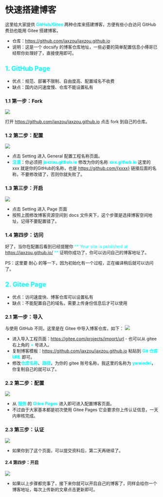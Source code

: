 # 快速搭建博客

这里给大家提供 <font color="cyan">**GitHub/Gitee**</font> 两种仓库来搭建博客，方便有些小白访问 GitHub 费劲也能用 Gitee 搭建博客。

- 仓库：https://github.com/jaxzou/jaxzou.github.io
- 说明：这是一个 docsify 的博客仓库地址，一些必要的简单配置信息小傅哥已经帮你处理好了，直接使用即可。

## <font color="cyan">**1. GitHub Page**</font>
- 优点：规范、部署不限制、自由度高、配置域名不收费
- 缺点：国内访问速度慢、仓库不能设置私有

### 1.1 第一步：Fork

![](https://jax_zou.gitee.io/assets/img/bolg/fork.jpg)

打开 https://github.com/jaxzou/jaxzou.github.io 点击 fork 到自己的仓库。

### 1.2 第二步：配置

![](https://jax_zou.gitee.io/assets/img/bolg/update_name.jpg)
- 点击 Setting 进入 General 配置工程名称页面。
- <font color="cyan">**注意**</font>：你必须把 <font color="cyan">**jaxzou.github.io**</font> 修改为你的名称 <font color="cyan">**xxx.github.io**</font> 这里的 xxx 就是你的GitHub的名称，也是 https://github.com/{xxxx} 链接后面的名称，不要修改错了，否则你就失败了。


### 1.3 第三步：开启
![](https://jax_zou.gitee.io/assets/img/bolg/set_pages.jpg)

- 点击 Setting 进入 Page 页面
- 按照上图修改博客资源空间到 docs 文件夹下，这个步骤是选择博客空间地址，记得不要配置错了。

### 1.4 第四步：访问
好了，当你在配置后看到已经提醒你 <font color="cyan">** Your site is published at https://jaxzou.github.io/ **</font> 证明你成功了，你可以访问自己的博客地址了。

PS：这里要 耐心 的等一下，因为初始化有一个过程，正在编译稍后就可以访问了。


##  <font color="cyan">**2. Gitee Page**</font>
- 优点：访问速度快、博客仓库可以设置私有
- 缺点：不能配置自己的域名，需要上传身份信息后才可以使用

### 2.1 第一步：导入

与使用 GitHub 不同，这里是在 Gitee 中导入博客仓库，如下：
![](https://jax_zou.gitee.io/assets/img/bolg/gitee_import.jpg)

- 进入导入工程页面：https://gitee.com/projects/import/url - 也可以从 gitee 右上角的 <font color="cyan">**+**</font> 号进入。
- 复制博客模板：https://github.com/jaxzou/jaxzou.github.io 粘贴到 <font color="cyan">**Git 仓库 URL**</font> 即可。
- 修改<font color="cyan">**仓库名称**</font>、<font color="cyan">**路径**</font>，为你的 gitee 账号名称，我这里的名称为 <font color="cyan">**yamiedei**</font>，你复制自己的就可以了。


### 2.2 第二步：配置

![](https://jax_zou.gitee.io/assets/img/bolg/gitee_pages.jpg)

- 从 <font color="cyan">**服务**</font> 的 <font color="cyan">**Gitee Pages**</font> 进入即可进入配置博客页面。
- 不过由于大家基本都是初次使用 Gitee Pages 它会要求你上传认证信息，一天内审核完成。


### 2.3 第三步：认证

![](https://jax_zou.gitee.io/assets/img/bolg/gitee_pages_auth.jpg)

- 如果你到了这个页面，可以提交资料后，第二天再继续了。


#### 2.4 第四步：开启

![](https://jax_zou.gitee.io/assets/img/bolg/gitee_pages_open.jpg)

- 如果以上步骤都完事了，接下来你就可以开启自己的博客了，同样会给你一个博客地址，每次上传新的文章点击更新即可。




